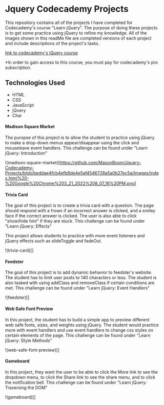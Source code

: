 # Jquery Codecademy Projects

This repository contains all of the projects I have completed for Codecademy's course "Learn jQuery". The purpose of doing these projects is to get some practice using jQuery to refine my knowledge. All of the images shown in this readMe file are completed versions of each project and include descriptions of the project's tasks.

[link to codecademy's jQuery course](https://www.codecademy.com/learn/learn-jquery)

*In order to gain access to this course, you must pay for codecademy's pro subscription.

## Technologies Used

- HTML
- CSS
- JavaScript
- jQuery
- Chai

#### Madison Square Market

The puropse of this project is to allow the student to practice using jQuery to make a drop-down menus appear/disappear using the click and mouseleave event handlers. This challenge can be found under "Learn jQuery: Introduction"

!(madison-square-market)[https://github.com/MasonBoom/Jquery-Codecademy-Projects/blob/beddae4fcb4efb8de4e5af4546728a5a0b27ec5a/Images/index.html%20-%20Google%20Chrome%203_21_2022%208_07_16%20PM.png]

#### Trivia Card

The goal of this project is to create a trivia card with a question. The page should respond with a frown if an incorrect answer is clicked, and a smiley face if the correct answer is clicked. The user is also able to click "show/hide hint" if they are stuck. This challenge can be found under "Learn jQuery: Effects"

This project allows students to practice with more event listeners and jQuery effects such as slideToggle and fadeOut.

!(trivia-card)[]

#### Feedster

The goal of this project is to add dynamic behavior to feedster's website. The student has to limit user posts to 140 characters or less. The student is also tasked with using addClass and removeClass if certain conditions are met. This challenge can be found under "Learn jQuery: Event Handlers"

!(feedster)[]

#### Web Safe Font Preview

In this project, the student has to build a simple app to preview different web safe fonts, sizes, and weights using jQuery. The student would practice more with event handlers and use event handlers to change css styles on certain elements of the page. This challenge can be found under "Learn jQuery: Style Methods"

!(web-safe-font-preview)[]

#### Gameboard

In this project, they want the user to be able to click the More link to see the dropdown menu, to click the Share link to see the share menu, and to click the notification bell. This challenge can be found under "Learn jQuery: Traversing the DOM"

!(gameboard)[]
